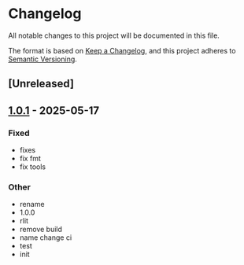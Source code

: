 # Changelog

All notable changes to this project will be documented in this file.

The format is based on [Keep a Changelog](https://keepachangelog.com/en/1.0.0/),
and this project adheres to [Semantic Versioning](https://semver.org/spec/v2.0.0.html).

## [Unreleased]

## [1.0.1](https://github.com/ggagosh/arcula/releases/tag/v1.0.1) - 2025-05-17

### Fixed

- fixes
- fix fmt
- fix tools

### Other

- rename
- 1.0.0
- rlit
- remove build
- name change ci
- test
- init
